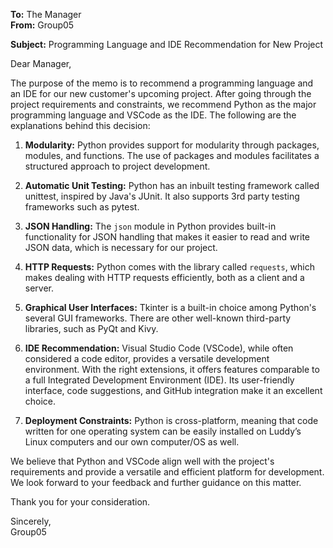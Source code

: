 **To:** The Manager  
**From:** Group05  

**Subject:** Programming Language and IDE Recommendation for New Project

Dear Manager,

The purpose of the memo is to recommend a programming language and an IDE for our new customer's upcoming project. After going through the project requirements and constraints, we recommend Python as the major programming language and VSCode as the IDE. The following are the explanations behind this decision:

1. **Modularity:** Python provides support for modularity through packages, modules, and functions. The use of packages and modules facilitates a structured approach to project development.

2. **Automatic Unit Testing:** Python has an inbuilt testing framework called unittest, inspired by Java's JUnit. It also supports 3rd party testing frameworks such as pytest. 

3. **JSON Handling:** The `json` module in Python provides built-in functionality for JSON handling that makes it easier to read and write JSON data, which is necessary for our project.

4. **HTTP Requests:** Python comes with the library called `requests`, which makes dealing with HTTP requests efficiently, both as a client and a server. 

5. **Graphical User Interfaces:** Tkinter is a built-in choice among Python's several GUI frameworks. There are other well-known third-party libraries, such as PyQt and Kivy. 

6. **IDE Recommendation:** Visual Studio Code (VSCode), while often considered a code editor, provides a versatile development environment. With the right extensions, it offers features comparable to a full Integrated Development Environment (IDE). Its user-friendly interface, code suggestions, and GitHub integration make it an excellent choice.

7. **Deployment Constraints:** Python is cross-platform, meaning that code written for one operating system can be easily installed on Luddy’s Linux computers and our own computer/OS as well. 

We believe that Python and VSCode align well with the project's requirements and provide a versatile and efficient platform for development. We look forward to your feedback and further guidance on this matter.

Thank you for your consideration.

Sincerely,  
Group05
